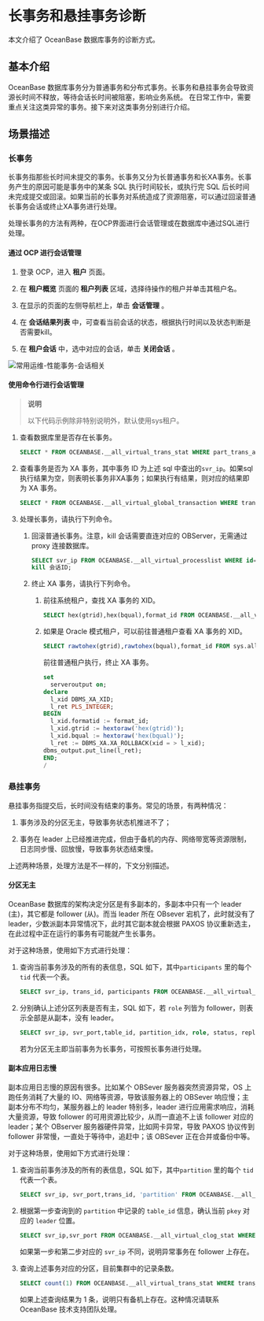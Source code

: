 # 长事务和悬挂事务诊断

本文介绍了 OceanBase 数据库事务的诊断方式。

## 基本介绍

OceanBase 数据库事务分为普通事务和分布式事务。长事务和悬挂事务会导致资源长时间不释放，等待会话长时间被阻塞，影响业务系统。 在日常工作中，需要重点关注这类异常的事务。接下来对这类事务分别进行介绍。

## 场景描述

### 长事务

长事务指那些长时间未提交的事务。长事务又分为长普通事务和长XA事务。长事务产生的原因可能是事务中的某条 SQL 执行时间较长，或执行完 SQL 后长时间未完成提交或回滚。如果当前的长事务对系统造成了资源阻塞，可以通过回滚普通长事务会话或终止XA事务进行处理。

处理长事务的方法有两种，在OCP界面进行会话管理或在数据库中通过SQL进行处理。

#### 通过 OCP 进行会话管理

1. 登录 OCP，进入 **租户** 页面。

2. 在 **租户概览** 页面的 **租户列表** 区域，选择待操作的租户并单击其租户名。

3. 在显示的页面的左侧导航栏上，单击 **会话管理** 。

4. 在 **会话结果列表** 中，可查看当前会话的状态，根据执行时间以及状态判断是否需要kill。

5. 在 **租户会话** 中，选中对应的会话，单击 **关闭会话** 。

![常用运维-性能事务-会话相关](http://icms-x-dita.oss-cn-zhangjiakou.aliyuncs.com/xdita-output/zh-CN/task15594633/images/p369801.png?Expires=7258148259&OSSAccessKeyId=LTAIJfoPL6wmrirR&Signature=isf9E3OX7APeEjXvInQbgNwVlsw%3D)

#### 使用命令行进行会话管理

>**说明**
>
>以下代码示例除非特别说明外，默认使用sys租户。

1. 查看数据库里是否存在长事务。

   ```sql
   SELECT * FROM OCEANBASE.__all_virtual_trans_stat WHERE part_trans_action <= 2 AND ctx_create_time < date_sub(now(), INTERVAL 600 SECOND) AND is_exiting != 1
   ```

2. 查看事务是否为 XA 事务，其中事务 ID 为上述 sql 中查出的`svr_ip`。如果sql执行结果为空，则表明长事务非XA事务；如果执行有结果，则对应的结果即为 XA 事务。

   ```sql
   SELECT * FROM OCEANBASE.__all_virtual_global_transaction WHERE trans_id LIKE '%事务ID%';
   ```

3. 处理长事务，请执行下列命令。

   1. 回滚普通长事务。注意，kill 会话需要直连对应的 OBServer，无需通过 proxy 连接数据库。

      ```sql
      SELECT svr_ip FROM OCEANBASE.__all_virtual_processlist WHERE id=会话ID;
      kill 会话ID;
      ```

   2. 终止 XA 事务，请执行下列命令。

      1. 前往系统租户，查找 XA 事务的 XID。

         ```sql
         SELECT hex(gtrid),hex(bqual),format_id FROM OCEANBASE.__all_virtual_global_transaction WHERE tenant_id = 租户ID AND format_id <> -2 AND state = 3 AND gmt_modified < date_sub(now(), INTERVAL 1800 SECOND);
         ```

      2. 如果是 Oracle 模式租户，可以前往普通租户查看 XA 事务的 XID。

         ```sql
         SELECT rawtohex(gtrid),rawtohex(bqual),format_id FROM sys.all_virtual_tenant_global_transaction_agent WHERE format_id <> -2 AND state = 3 AND ROUND((sysdate - cast(GMT_MODIFIED as date)) * 86400) > 1800;
         ```

         前往普通租户执行，终止 XA 事务。

         ```sql
         set
           serveroutput on;
         declare
           l_xid DBMS_XA_XID;
           l_ret PLS_INTEGER;
         BEGIN
           l_xid.formatid := format_id;
           l_xid.gtrid := hextoraw('hex(gtrid)');
           l_xid.bqual := hextoraw('hex(bqual)');
           l_ret := DBMS_XA.XA_ROLLBACK(xid = > l_xid);
         dbms_output.put_line(l_ret);
         END;
         /
         ```

### 悬挂事务

悬挂事务指提交后，长时间没有结束的事务。常见的场景，有两种情况：

1. 事务涉及的分区无主，导致事务状态机推进不了；

2. 事务在 leader 上已经推进完成，但由于备机的内存、网络带宽等资源限制，日志同步慢、回放慢，导致事务状态结束慢。

上述两种场景，处理方法是不一样的，下文分别描述。

#### 分区无主

OceanBase 数据库的架构决定分区是有多副本的，多副本中只有一个 leader (主)，其它都是 follower (从)。而当 leader 所在 OBsever 宕机了，此时就没有了 leader，少数派副本异常情况下，此时其它副本就会根据 PAXOS 协议重新选主，在此过程中正在运行的事务有可能就产生长事务。

对于这种场景，使用如下方式进行处理：

1. 查询当前事务涉及的所有的表信息，SQL 如下，其中`participants` 里的每个 `tid` 代表一个表。

   ```sql
   SELECT svr_ip, trans_id, participants FROM OCEANBASE.__all_virtual_trans_stat WHERE part_trans_action> 2 AND ctx_create_time < date_sub(now(), INTERVAL 600 SECOND) AND is_exiting != 1;
   ```

2. 分别确认上述分区列表是否有主，SQL 如下，若 `role` 列皆为 follower，则表示全部是从副本，没有 leader。

   ```sql
   SELECT svr_ip, svr_port,table_id, partition_idx, role, status, replica_type FROM OCEANBASE.__all_virtual_clog_stat WHERE table_id=表ID;
   ```

   若为分区无主即当前事务为长事务，可按照长事务进行处理。

#### 副本应用日志慢

副本应用日志慢的原因有很多。比如某个 OBSever 服务器突然资源异常，OS 上跑任务消耗了大量的 IO、网络等资源，导致该服务器上的 OBSever 响应慢；主副本分布不均匀，某服务器上的 leader 特别多，leader 进行应用需求响应，消耗大量资源，导致 follower 的可用资源比较少，从而一直追不上该 follower 对应的 leader；某个 OBserver 服务器硬件异常，比如网卡异常，导致 PAXOS 协议传到 follower 非常慢，一直处于等待中，追赶中；该 OBSever 正在合并或备份中等。

对于这种场景，使用如下方式进行处理：

1. 查询当前事务涉及的所有的表信息，SQL 如下，其中`partition` 里的每个 `tid` 代表一个表。

   ```sql
   SELECT svr_ip, svr_port,trans_id, 'partition' FROM OCEANBASE.__all_virtual_trans_stat WHERE part_trans_action > 2 AND ctx_create_time < date_sub(now(), INTERVAL 600 SECOND) AND is_exiting != 1;
   ```

2. 根据第一步查询到的 `partition` 中记录的 `table_id` 信息，确认当前 `pkey` 对应的 `leader` 位置。

   ```sql
   SELECT svr_ip,svr_port FROM OCEANBASE.__all_virtual_clog_stat WHERE role='LEADER' AND table_id = 表ID;
   ```

   如果第一步和第二步对应的 `svr_ip` 不同，说明异常事务在 follower 上存在。

3. 查询上述事务对应的分区，目前集群中的记录条数。

   ```sql
   SELECT count(1) FROM OCEANBASE.__all_virtual_trans_stat WHERE trans_id LIKE '%{选取第一步 trans_id 中的 hash 字段}%'AND`partition` LIKE '%xxx%';
   ```

   如果上述查询结果为 1 条，说明只有备机上存在。这种情况请联系OceanBase 技术支持团队处理。
